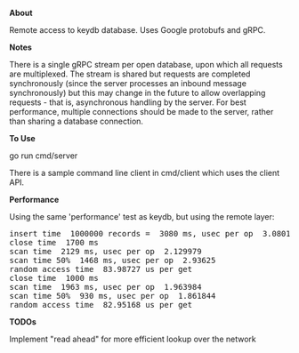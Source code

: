 **About**

Remote access to keydb database. Uses Google protobufs and gRPC.

**Notes**

There is a single gRPC stream per open database,
upon which all requests are multiplexed. The stream is shared but requests are completed synchronously (since the server processes an inbound message synchronously) but this may change in the future to allow overlapping requests - that is, asynchronous handling
by the server. For best performance, multiple connections should be made to the server, rather than sharing a database connection.

**To Use**

go run cmd/server

There is a sample command line client in cmd/client which uses the client API.

**Performance**

Using the same 'performance' test as keydb, but using the remote layer:

<pre>
insert time  1000000 records =  3080 ms, usec per op  3.08019
close time  1700 ms
scan time  2129 ms, usec per op  2.129979
scan time 50%  1468 ms, usec per op  2.93625
random access time  83.98727 us per get
close time  1000 ms
scan time  1963 ms, usec per op  1.963984
scan time 50%  930 ms, usec per op  1.861844
random access time  82.95168 us per get
</pre>

**TODOs**

Implement "read ahead" for more efficient lookup over the network
